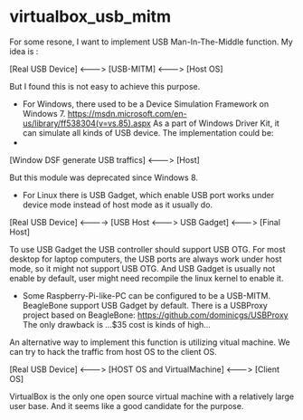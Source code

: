# virtualbox_usb_mitm

For some resone, I want to implement USB Man-In-The-Middle function. 
My idea is :

[Real USB Device]  <---> [USB-MITM] <---> [Host OS]

But I found this is not easy to achieve this purpose.
- For Windows, there used to be a Device Simulation Framework on Windows 7. https://msdn.microsoft.com/en-us/library/ff538304(v=vs.85).aspx As a part of Windows Driver Kit, it can simulate all kinds of USB device. The implementation could be:
- 
[Window DSF generate USB traffics] <---> [Host] 

But this module was deprecated since Windows 8. 

- For Linux there is USB Gadget, which enable USB port works under device mode instead of host mode as it usually do. 

[Real USB Device] <----> [USB Host <---> USB Gadget] <---> [Final Host]

To use USB Gadget the USB controller should support USB OTG. For most desktop for laptop computers, the USB ports are always work under host mode, so it might not support USB OTG. And USB Gadget is usually not enable by default, user might need recompile the linux kernel to enable it.

- Some Raspberry-Pi-like-PC can be configured to be a USB-MITM. BeagleBone support USB Gadget by default. There is a USBProxy project based on BeagleBone: https://github.com/dominicgs/USBProxy
The only drawback is ...$35 cost is kinds of high...

An alternative way to implement this function is utilizing vitual machine. We can try to hack the traffic from host OS to the client OS. 

[Real USB Device] <---> [HOST OS and VirtualMachine] <---> [Client OS]

VirtualBox is the only one open source virtual machine with a relatively large user base. And it seems like a good candidate for the purpose.






